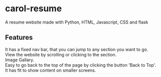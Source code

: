 # carol-resume

A resume website made with Python, HTML, Javascript, CSS and flask

## Features ##

It has a fixed nav bar, that you can jump to any section you want to go.<br>
View the website by scrolling or clicking to the section.<br>
Image Gallary.<br>
Easy to go back to the top of the page by clicking the button 'Back to Top'.<br>
It has fit to show content on smaller screens.
